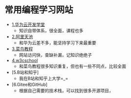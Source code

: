 # 常用编程学习网站



- [1.华为云开发学堂](https://edu.huaweicloud.com/)
  - 知识自带体系，很全面，课程也多
- [2.阿里天池](https://tianchi.aliyun.com/course?spm=5176.12281949.J_3941670930.8.605a3b74qtoSOs)
  - 和华为云差不多，能坚持学习下来最重要
- [3.菜鸟教程](https://www.runoob.com/)
  - 网站访问快，查缺补漏，记知识绝绝子
- [4.w3cschool](https://www.w3cschool.cn/tutorial)
  - 和菜鸟教程很多知识重复，但也有一些不同点，比较全面
- [5.B站和知乎]
  - 我在B站和知乎上大学=_=
- [6.Gitee和GitHub]
  - 根据自己需要的技术栈，可以找到很多开源项目，